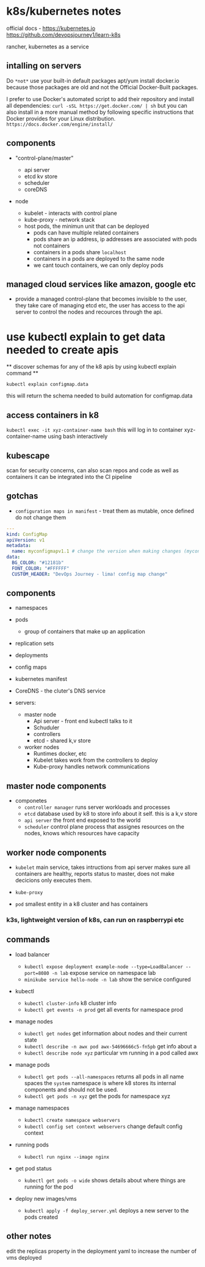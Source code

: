 # k8s/kubernetes notes

official docs - https://kubernetes.io
https://github.com/devopsjourney1/learn-k8s

rancher, kubernetes as a service

## intalling on servers

Do `*not*` use your built-in default packages apt/yum install docker.io because
those packages are old and not the Official Docker-Built packages.

I prefer to use Docker's automated script to add their repository and install
all dependencies: `curl -sSL https://get.docker.com/ | sh` but you can also
install in a more manual method by following specific instructions that Docker
provides for your Linux distribution. `https://docs.docker.com/engine/install/`

## components

- "control-plane/master"

  - api server
  - etcd kv store
  - scheduler
  - coreDNS

- node
  - kubelet - interacts with control plane
  - kube-proxy - network stack
  - host pods, the minimun unit that can be deployed
    - pods can have multiple related containers
    - pods share an ip address, ip addresses are associated with pods not
      containers
    - containers in a pods share `localhost`
    - containers in a pods are deployed to the same node
    - we cant touch containers, we can only deploy pods

## managed cloud services like amazon, google etc

- provide a managed control-plane that becomes invisible to the user, they take
  care of managing etcd etc, the user has access to the api server to control the
  nodes and recources through the api.

# use kubectl explain to get data needed to create apis

** discover schemas for any of the k8 apis by using kubectl explain command **

`kubectl explain configmap.data`

this will return the schema needed to build automation for configmap.data

## access containers in k8

`kubectl exec -it xyz-container-name bash`
this will log in to container xyz-container-name using bash interactively

## kubescape

scan for security concerns, can also scan repos and code as well as containers
it can be integrated into the CI pipeline

## gotchas

- `configuration maps in manifest` - treat them as mutable, once defined do not
  change them

```yml
---
kind: ConfigMap
apiVersion: v1
metadata:
  name: myconfigmapv1.1 # change the version when making changes (myconfigmapv1.2)
data:
  BG_COLOR: "#12181b"
  FONT_COLOR: "#FFFFFF"
  CUSTOM_HEADER: "DevOps Journey - lima! config map change"
```

## components

- namespaces
- pods
  - group of containers that make up an application
- replication sets
- deployments
- config maps
- kubernetes manifest
- CoreDNS - the cluter's DNS service

- servers:
  - master node
    - Api server - front end kubectl talks to it
    - Schuduler
    - controllers
    - etcd - shared k,v store
  - worker nodes
    - Runtimes docker, etc
    - Kubelet takes work from the controllers to deploy
    - Kube-proxy handles network communications

## master node components

- componetes
  - `controller manager` runs server workloads and processes
  - `etcd` database used by k8 to store info about it self. this is a k,v store
  - `api server` the front end exposed to the world
  - `scheduler` control plane process that assignes resources on the nodes,
    knows which resources have capacity

## worker node components

- `kubelet` main service, takes intructions from api server makes sure all
  containers are healthy, reports status to master, does not make decicions only
  executes them.

- `kube-proxy`

- `pod` smallest entity in a k8 cluster and has containers

### k3s, lightweight version of k8s, can run on raspberrypi etc

## commands

- load balancer

  - `kubectl expose deployment example-node --type=LoadBalancer --port=8080 -n lab`
    expose service on namespace lab
  - `minikube service hello-node -n lab` show the service configured

- kubectl

  - `kubectl cluster-info` k8 cluster info
  - `kubectl get events -n prod` get all events for namespace prod

- manage nodes

  - `kubectl get nodes` get information about nodes and their current state
  - `kubectl describe -n awx pod awx-54696666c5-fn5pb` get info about a
  - `kubectl describe node xyz` particular vm running in a pod called awx

- manage pods

  - `kubectl get pods --all-namespaces` returns all pods in all name spaces
    the `system` namespace is where k8 stores its internal components and should
    not be used.
  - `kubectl get pods -n xyz` get the pods for namespace xyz

- manage namespaces

  - `kubectl create namespace webservers`
  - `kubectl config set context webservers` change default config context

- running pods

  - `kubectl run nginx --image nginx`

- get pod status

  - `kubectl get pods -o wide` shows details about where things are running for the
    pod

- deploy new images/vms
  - `kubectl apply -f deploy_server.yml` deploys a new server to the pods created

## other notes

edit the replicas property in the deployment yaml to increase the number of vms
deployed
